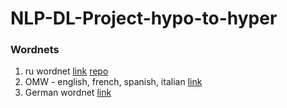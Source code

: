 # NLP-DL-Project-hypo-to-hyper


### Wordnets
1. ru wordnet [link](https://www.ruwordnet.ru/) [repo](https://github.com/avidale/python-ruwordnet)
2. OMW - english, french, spanish, italian [link](https://omwn.org/omw1.html)
3. German wordnet [link](https://github.com/hdaSprachtechnologie/odenet/tree/master)

